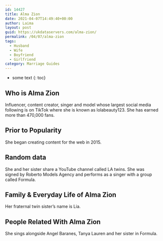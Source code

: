 ```yaml
---
id: 14427
title: Alma Zion
date: 2021-04-07T14:49:40+00:00
author: Laima
layout: post
guid: https://ukdataservers.com/alma-zion/
permalink: /04/07/alma-zion
tags:
  - Husband
  - Wife
  - Boyfriend
  - Girlfriend
category: Marriage Guides
---
```


* some text
{: toc}


## Who is Alma Zion
                  
                  
                  
Influencer, content creator, singer and model whose largest social media following is on TikTok where she is known as lolabeauty123. She has earned more than 470,000 fans.
                  
              
            
              
            
                
                
                
## Prior to Popularity
                  
                  
                  
She began creating content for the web in 2015.
                  
              
            
              
            
                
                
                
## Random data
                  
                  
                  
She and her sister share a YouTube channel called LA twins. She was signed by Roberto Models Agency and performs as a singer with a group called Formula.
                  
              
            
              
            
                
                
                
## Family & Everyday Life of Alma Zion
                  
                  
                  
Her fraternal twin sister&#8217;s name is Lia.
                  
              
            
              
            
                
                
                
## People Related With Alma Zion
                  
                  
                  
She sings alongside Angel Baranes, Tanya Lauren and her sister in Formula.
                  
              
            
              
            
                
              
            
              
              
            
            
              
            
          
          
          